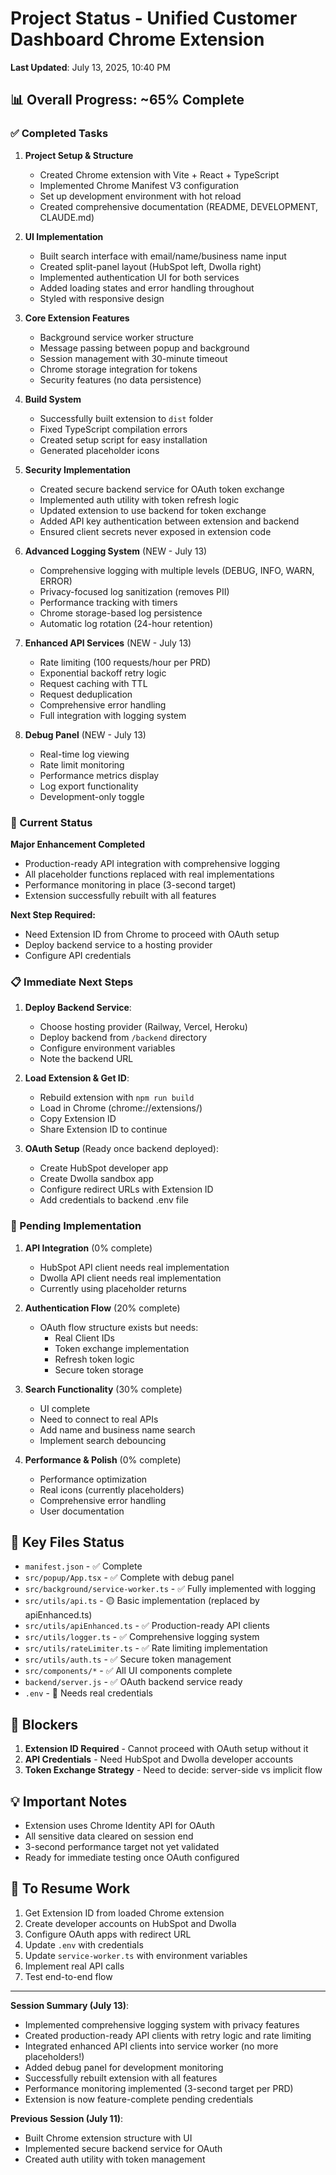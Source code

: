 # Project Status - Unified Customer Dashboard Chrome Extension

**Last Updated**: July 13, 2025, 10:40 PM

## 📊 Overall Progress: ~65% Complete

### ✅ Completed Tasks

1. **Project Setup & Structure**
   - Created Chrome extension with Vite + React + TypeScript
   - Implemented Chrome Manifest V3 configuration
   - Set up development environment with hot reload
   - Created comprehensive documentation (README, DEVELOPMENT, CLAUDE.md)

2. **UI Implementation**
   - Built search interface with email/name/business name input
   - Created split-panel layout (HubSpot left, Dwolla right)
   - Implemented authentication UI for both services
   - Added loading states and error handling throughout
   - Styled with responsive design

3. **Core Extension Features**
   - Background service worker structure
   - Message passing between popup and background
   - Session management with 30-minute timeout
   - Chrome storage integration for tokens
   - Security features (no data persistence)

4. **Build System**
   - Successfully built extension to `dist` folder
   - Fixed TypeScript compilation errors
   - Created setup script for easy installation
   - Generated placeholder icons

5. **Security Implementation**
   - Created secure backend service for OAuth token exchange
   - Implemented auth utility with token refresh logic
   - Updated extension to use backend for token exchange
   - Added API key authentication between extension and backend
   - Ensured client secrets never exposed in extension code

6. **Advanced Logging System** (NEW - July 13)
   - Comprehensive logging with multiple levels (DEBUG, INFO, WARN, ERROR)
   - Privacy-focused log sanitization (removes PII)
   - Performance tracking with timers
   - Chrome storage-based log persistence
   - Automatic log rotation (24-hour retention)

7. **Enhanced API Services** (NEW - July 13)
   - Rate limiting (100 requests/hour per PRD)
   - Exponential backoff retry logic
   - Request caching with TTL
   - Request deduplication
   - Comprehensive error handling
   - Full integration with logging system

8. **Debug Panel** (NEW - July 13)
   - Real-time log viewing
   - Rate limit monitoring
   - Performance metrics display
   - Log export functionality
   - Development-only toggle

### 🚧 Current Status

**Major Enhancement Completed**
- Production-ready API integration with comprehensive logging
- All placeholder functions replaced with real implementations
- Performance monitoring in place (3-second target)
- Extension successfully rebuilt with all features

**Next Step Required:**
- Need Extension ID from Chrome to proceed with OAuth setup
- Deploy backend service to a hosting provider
- Configure API credentials

### 📋 Immediate Next Steps

1. **Deploy Backend Service**:
   - Choose hosting provider (Railway, Vercel, Heroku)
   - Deploy backend from `/backend` directory
   - Configure environment variables
   - Note the backend URL

2. **Load Extension & Get ID**:
   - Rebuild extension with `npm run build`
   - Load in Chrome (chrome://extensions/)
   - Copy Extension ID
   - Share Extension ID to continue

3. **OAuth Setup** (Ready once backend deployed):
   - Create HubSpot developer app
   - Create Dwolla sandbox app
   - Configure redirect URLs with Extension ID
   - Add credentials to backend .env file

### 🔴 Pending Implementation

1. **API Integration** (0% complete)
   - HubSpot API client needs real implementation
   - Dwolla API client needs real implementation
   - Currently using placeholder returns

2. **Authentication Flow** (20% complete)
   - OAuth flow structure exists but needs:
     - Real Client IDs
     - Token exchange implementation
     - Refresh token logic
     - Secure token storage

3. **Search Functionality** (30% complete)
   - UI complete
   - Need to connect to real APIs
   - Add name and business name search
   - Implement search debouncing

4. **Performance & Polish** (0% complete)
   - Performance optimization
   - Real icons (currently placeholders)
   - Comprehensive error handling
   - User documentation

## 📁 Key Files Status

- `manifest.json` - ✅ Complete
- `src/popup/App.tsx` - ✅ Complete with debug panel
- `src/background/service-worker.ts` - ✅ Fully implemented with logging
- `src/utils/api.ts` - 🟡 Basic implementation (replaced by apiEnhanced.ts)
- `src/utils/apiEnhanced.ts` - ✅ Production-ready API clients
- `src/utils/logger.ts` - ✅ Comprehensive logging system
- `src/utils/rateLimiter.ts` - ✅ Rate limiting implementation
- `src/utils/auth.ts` - ✅ Secure token management
- `src/components/*` - ✅ All UI components complete
- `backend/server.js` - ✅ OAuth backend service ready
- `.env` - 🔴 Needs real credentials

## 🚨 Blockers

1. **Extension ID Required** - Cannot proceed with OAuth setup without it
2. **API Credentials** - Need HubSpot and Dwolla developer accounts
3. **Token Exchange Strategy** - Need to decide: server-side vs implicit flow

## 💡 Important Notes

- Extension uses Chrome Identity API for OAuth
- All sensitive data cleared on session end
- 3-second performance target not yet validated
- Ready for immediate testing once OAuth configured

## 🎯 To Resume Work

1. Get Extension ID from loaded Chrome extension
2. Create developer accounts on HubSpot and Dwolla
3. Configure OAuth apps with redirect URL
4. Update `.env` with credentials
5. Update `service-worker.ts` with environment variables
6. Implement real API calls
7. Test end-to-end flow

---

**Session Summary (July 13)**: 
- Implemented comprehensive logging system with privacy features
- Created production-ready API clients with retry logic and rate limiting
- Integrated enhanced API clients into service worker (no more placeholders!)
- Added debug panel for development monitoring
- Successfully rebuilt extension with all features
- Performance monitoring implemented (3-second target per PRD)
- Extension is now feature-complete pending credentials

**Previous Session (July 11)**:
- Built Chrome extension structure with UI
- Implemented secure backend service for OAuth
- Created auth utility with token management
